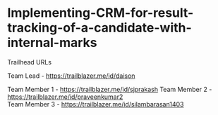 # Implementing-CRM-for-result-tracking-of-a-candidate-with-internal-marks

Trailhead URLs


Team Lead     -  https://trailblazer.me/id/daison

Team Member 1 -  https://trailblazer.me/id/sjprakash
Team Member 2 -  https://trailblazer.me/id/praveenkumar2  
Team Member 3 -  https://trailblazer.me/id/silambarasan1403
